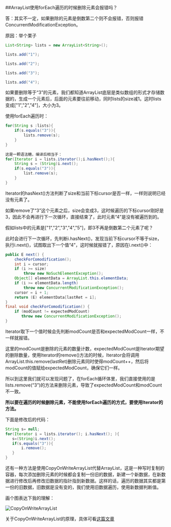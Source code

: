 ##ArrayList使用forEach遍历的时候删除元素会报错吗？

答：其实不一定，如果删除的元素是倒数第二个则不会报错，否则报错ConcurrentModificationException。

原因：举个栗子

```java
List<String> lists = new ArrayList<String>();

lists.add("1");

lists.add("2");

lists.add("3");

lists.add("4");
```

如果要删除等于“3”的元素，我们都知道ArrayList底层是类似数组的形式才存储数据的，生成一个元素后，后面的元素要往前移动，同时lists的size减1。这时lists变成["1","2","4"]，大小为3。

使用forEach遍历时：

```java
for(String s :lists){
	if(s.equals("3")){
		lists.remove(s);
	}
}
                     
这是一颗语法糖，编译后相当于：
for(Iterator i = lists.iterator();i.hasNext();){
    String s = (String)i.next();
    if(s.equals("3")){
        list.remove(s);
    }
}                  
```

Iterator的hasNext()方法判断了size和当前下标cursor是否一样，一样则说明已经没有元素了。

如果remove了“3”这个元素之后，size会变成3，这时候遍历的下标cursor刚好是3，因此不会再进行下一次循环，直接结束了，此时元素“4”是没有被遍历到的。



假如lists中的元素是["1","2","3","4","5"]，即3不再是倒数第二个元素了呢？

此时会进行下一次循环，先判断i.hasNext()，发现当前下标cursor不等于size，执行i.next()，试图取出下一个值“4”，这时候就报错了，原因在i.next()中：

```java
public E next() {
    checkForComodification();
    int i = cursor;
    if (i >= size)
        throw new NoSuchElementException();
    Object[] elementData = ArrayList.this.elementData;
    if (i >= elementData.length)
        throw new ConcurrentModificationException();
    cursor = i + 1;
    return (E) elementData[lastRet = i];
}
final void checkForComodification() {
    if (modCount != expectedModCount)
       throw new ConcurrentModificationException();
}
```

Iterator取下一个值时候会先判断modCount是否和expectedModCount一样，不一样就报错。

这里的modCount是删除的元素的数量计数，expectedModCount是Iterator期望的删除数量，使用Iterator的remove()方法的时候，Iterator会将调用ArrayList.this.remove(lastRet)删除元素同时使得modCount++，然后将modCount的值赋给expectedModCount，确保它们一样。

所以到这里我们就可以发现问题了，在forEach循环体里，我们直接使用的是lists.remove(“3”)的方法来删除元素，导致了expectedModCount和modCount不一致。

**所以要在遍历的时候删除元素，不能使用forEach遍历的方式，要使用Iterator的方法。**

下面是修改后的代码：

```java
String s= null;
for(Iterator i = lists.iterator(); i.hasNext(); ){
   s=(String)i.next();
   if(s.equals("3")){
       i.remove();
   }
}
```

还有一种方法是使用CopyOnWriteArrayList代替ArrayList，这是一种写时复制的容器，每次添加删除元素的时候都会复制一份旧的数据，新建一个新数据，在新数据进行修改后再修改旧数据的指针指到新数据。这样的话，遍历的数据其实都是第一份的旧数据，旧数据是没有变的，我们使用旧数据遍历，使用新数据判断值。

画个图表达下我的理解：

![CopyOnWriteArrayList](https://3116004636-1256103796.cos.ap-guangzhou.myqcloud.com/%E6%9C%AA%E5%91%BD%E5%90%8D%E6%96%87%E4%BB%B6%20(2).png)

关于CopyOnWriteArrayList的原理，具体可看[这篇文章](https://www.cnblogs.com/dolphin0520/p/3938914.html)